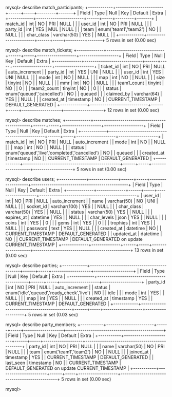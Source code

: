 mysql> describe match_participants;
+------------+-----------------------+------+-----+---------+-------+
| Field      | Type                  | Null | Key | Default | Extra |
+------------+-----------------------+------+-----+---------+-------+
| match_id   | int                   | NO   | PRI | NULL    |       |
| user_id    | int                   | NO   | PRI | NULL    |       |
| party_id   | int                   | YES  | MUL | NULL    |       |
| team       | enum('team1','team2') | NO   |     | NULL    |       |
| char_class | varchar(50)           | YES  |     | NULL    |       |
+------------+-----------------------+------+-----+---------+-------+
5 rows in set (0.00 sec)

mysql> describe match_tickets;
+-------------+----------------------------+------+-----+-------------------+-------------------+
| Field       | Type                       | Null | Key | Default           | Extra             |
+-------------+----------------------------+------+-----+-------------------+-------------------+
| ticket_id   | int                        | NO   | PRI | NULL              | auto_increment    |
| party_id    | int                        | YES  | UNI | NULL              |                   |
| user_id     | int                        | YES  | UNI | NULL              |                   |
| mode        | int                        | NO   |     | NULL              |                   |
| map         | int                        | NO   |     | NULL              |                   |
| size        | tinyint                    | NO   |     | NULL              |                   |
| mmr         | int                        | NO   |     | NULL              |                   |
| team1_count | tinyint                    | NO   |     | 0                 |                   |
| team2_count | tinyint                    | NO   |     | 0                 |                   |
| status      | enum('queued','cancelled') | NO   |     | queued            |                   |
| claimed_by  | varchar(64)                | YES  |     | NULL              |                   |
| created_at  | timestamp                  | NO   |     | CURRENT_TIMESTAMP | DEFAULT_GENERATED |
+-------------+----------------------------+------+-----+-------------------+-------------------+
12 rows in set (0.00 sec)

mysql> describe matches;
+------------+-----------------------------------------------+------+-----+-------------------+-------------------+
| Field      | Type                                          | Null | Key | Default           | Extra             |
+------------+-----------------------------------------------+------+-----+-------------------+-------------------+
| match_id   | int                                           | NO   | PRI | NULL              | auto_increment    |
| mode       | int                                           | NO   |     | NULL              |                   |
| map        | int                                           | NO   |     | NULL              |                   |
| status     | enum('queued','live','completed','cancelled') | NO   |     | queued            |                   |
| created_at | timestamp                                     | NO   |     | CURRENT_TIMESTAMP | DEFAULT_GENERATED |
+------------+-----------------------------------------------+------+-----+-------------------+-------------------+
5 rows in set (0.00 sec)

mysql> describe users;
+-------------+--------------+------+-----+-------------------+-----------------------------------------------+
| Field       | Type         | Null | Key | Default           | Extra                                         |
+-------------+--------------+------+-----+-------------------+-----------------------------------------------+
| user_id     | int          | NO   | PRI | NULL              | auto_increment                                |
| name        | varchar(50)  | NO   | UNI | NULL              |                                               |
| socket_id   | varchar(100) | YES  |     | NULL              |                                               |
| char_class  | varchar(50)  | YES  |     | NULL              |                                               |
| status      | varchar(50)  | YES  |     | NULL              |                                               |
| expires_at  | datetime     | YES  |     | NULL              |                                               |
| char_levels | json         | YES  |     | NULL              |                                               |
| coins       | int          | YES  |     | 0                 |                                               |
| gems        | int          | YES  |     | 0                 |                                               |
| trophies    | int          | YES  |     | NULL              |                                               |
| password    | text         | YES  |     | NULL              |                                               |
| created_at  | datetime     | NO   |     | CURRENT_TIMESTAMP | DEFAULT_GENERATED                             |
| updated_at  | datetime     | NO   |     | CURRENT_TIMESTAMP | DEFAULT_GENERATED on update CURRENT_TIMESTAMP |
+-------------+--------------+------+-----+-------------------+-----------------------------------------------+
13 rows in set (0.00 sec)

mysql> describe parties;
+------------+--------------------------------------------+------+-----+-------------------+-------------------+
| Field      | Type                                       | Null | Key | Default           | Extra             |
+------------+--------------------------------------------+------+-----+-------------------+-------------------+
| party_id   | int                                        | NO   | PRI | NULL              | auto_increment    |
| status     | enum('idle','queued','ready_check','live') | NO   |     | idle              |                   |
| mode       | int                                        | YES  |     | NULL              |                   |
| map        | int                                        | YES  |     | NULL              |                   |
| created_at | timestamp                                  | YES  |     | CURRENT_TIMESTAMP | DEFAULT_GENERATED |
+------------+--------------------------------------------+------+-----+-------------------+-------------------+
5 rows in set (0.03 sec)

mysql> describe party_members;
+-----------+-----------------------+------+-----+-------------------+-----------------------------------------------+
| Field     | Type                  | Null | Key | Default           | Extra                                         |
+-----------+-----------------------+------+-----+-------------------+-----------------------------------------------+
| party_id  | int                   | NO   | PRI | NULL              |                                               |
| name      | varchar(50)           | NO   | PRI | NULL              |                                               |
| team      | enum('team1','team2') | NO   |     | NULL              |                                               |
| joined_at | timestamp             | YES  |     | CURRENT_TIMESTAMP | DEFAULT_GENERATED                             |
| last_seen | timestamp             | NO   |     | CURRENT_TIMESTAMP | DEFAULT_GENERATED on update CURRENT_TIMESTAMP |
+-----------+-----------------------+------+-----+-------------------+-----------------------------------------------+
5 rows in set (0.00 sec)

mysql>